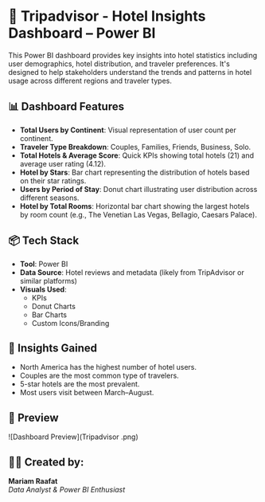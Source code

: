 # 🏨 Tripadvisor - Hotel Insights Dashboard – Power BI

This Power BI dashboard provides key insights into hotel statistics including user demographics, hotel distribution, and traveler preferences. It's designed to help stakeholders understand the trends and patterns in hotel usage across different regions and traveler types.

## 📊 Dashboard Features

- **Total Users by Continent**: Visual representation of user count per continent.
- **Traveler Type Breakdown**: Couples, Families, Friends, Business, Solo.
- **Total Hotels & Average Score**: Quick KPIs showing total hotels (21) and average user rating (4.12).
- **Hotel by Stars**: Bar chart representing the distribution of hotels based on their star ratings.
- **Users by Period of Stay**: Donut chart illustrating user distribution across different seasons.
- **Hotel by Total Rooms**: Horizontal bar chart showing the largest hotels by room count (e.g., The Venetian Las Vegas, Bellagio, Caesars Palace).

## 📦 Tech Stack

- **Tool**: Power BI
- **Data Source**: Hotel reviews and metadata (likely from TripAdvisor or similar platforms)
- **Visuals Used**:
  - KPIs
  - Donut Charts
  - Bar Charts
  - Custom Icons/Branding

## 🧠 Insights Gained

- North America has the highest number of hotel users.
- Couples are the most common type of travelers.
- 5-star hotels are the most prevalent.
- Most users visit between March–August.

## 📸 Preview

![Dashboard Preview](Tripadvisor .png)


## 👩‍💻 Created by:

**Mariam Raafat**  
*Data Analyst & Power BI Enthusiast*


